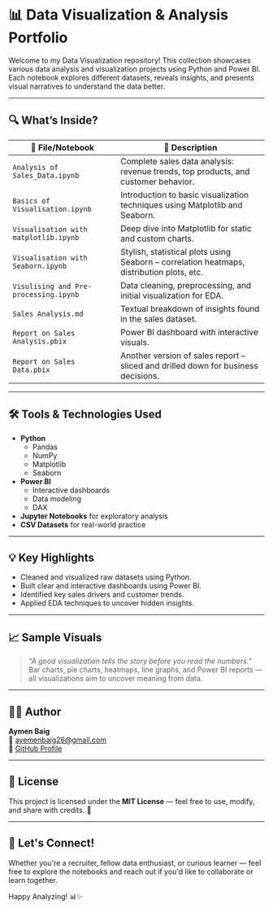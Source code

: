 # 📊 Data Visualization & Analysis Portfolio

Welcome to my Data Visualization repository! This collection showcases various data analysis and visualization projects using Python and Power BI. Each notebook explores different datasets, reveals insights, and presents visual narratives to understand the data better.

---

## 🔍 What’s Inside?

| 📁 File/Notebook | 📌 Description |
|------------------|----------------|
| `Analysis of Sales_Data.ipynb` | Complete sales data analysis: revenue trends, top products, and customer behavior. |
| `Basics of Visualisation.ipynb` | Introduction to basic visualization techniques using Matplotlib and Seaborn. |
| `Visualisation with matplotlib.ipynb` | Deep dive into Matplotlib for static and custom charts. |
| `Visualisation with Seaborn.ipynb` | Stylish, statistical plots using Seaborn – correlation heatmaps, distribution plots, etc. |
| `Visulising and Pre-processing.ipynb` | Data cleaning, preprocessing, and initial visualization for EDA. |
| `Sales Analysis.md` | Textual breakdown of insights found in the sales dataset. |
| `Report on Sales Analysis.pbix` | Power BI dashboard with interactive visuals. |
| `Report on Sales Data.pbix` | Another version of sales report – sliced and drilled down for business decisions. |

---

## 🛠️ Tools & Technologies Used

- **Python**
  - Pandas
  - NumPy
  - Matplotlib
  - Seaborn
- **Power BI**
  - Interactive dashboards
  - Data modeling
  - DAX
- **Jupyter Notebooks** for exploratory analysis
- **CSV Datasets** for real-world practice

---

## 💡 Key Highlights

- Cleaned and visualized raw datasets using Python.
- Built clear and interactive dashboards using Power BI.
- Identified key sales drivers and customer trends.
- Applied EDA techniques to uncover hidden insights.

---

## 📈 Sample Visuals

> *“A good visualization tells the story before you read the numbers.”*  
Bar charts, pie charts, heatmaps, line graphs, and Power BI reports — all visualizations aim to uncover meaning from data.

---

## 🙋‍♂️ Author

**Aymen Baig**  
📧 [ayemenbaig26@gmail.com](mailto:ayemenbaig26@gmail.com)  
🔗 [GitHub Profile](https://github.com/Aymen016)

---

## 📝 License

This project is licensed under the **MIT License** — feel free to use, modify, and share with credits. 💙

---

## 🚀 Let's Connect!

Whether you're a recruiter, fellow data enthusiast, or curious learner — feel free to explore the notebooks and reach out if you'd like to collaborate or learn together.

Happy Analyzing! 📊✨
